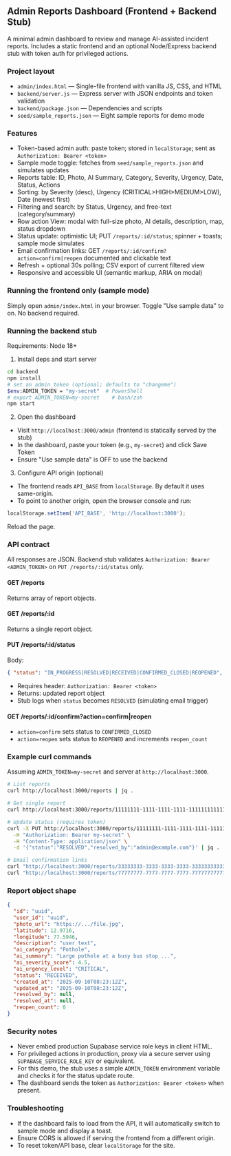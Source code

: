 ## Admin Reports Dashboard (Frontend + Backend Stub)

A minimal admin dashboard to review and manage AI-assisted incident reports. Includes a static frontend and an optional Node/Express backend stub with token auth for privileged actions.

### Project layout

- `admin/index.html` — Single-file frontend with vanilla JS, CSS, and HTML
- `backend/server.js` — Express server with JSON endpoints and token validation
- `backend/package.json` — Dependencies and scripts
- `seed/sample_reports.json` — Eight sample reports for demo mode

### Features

- Token-based admin auth: paste token; stored in `localStorage`; sent as `Authorization: Bearer <token>`
- Sample mode toggle: fetches from `seed/sample_reports.json` and simulates updates
- Reports table: ID, Photo, AI Summary, Category, Severity, Urgency, Date, Status, Actions
- Sorting: by Severity (desc), Urgency (CRITICAL>HIGH>MEDIUM>LOW), Date (newest first)
- Filtering and search: by Status, Urgency, and free-text (category/summary)
- Row action View: modal with full-size photo, AI details, description, map, status dropdown
- Status update: optimistic UI; PUT `/reports/:id/status`; spinner + toasts; sample mode simulates
- Email confirmation links: GET `/reports/:id/confirm?action=confirm|reopen` documented and clickable text
- Refresh + optional 30s polling; CSV export of current filtered view
- Responsive and accessible UI (semantic markup, ARIA on modal)

### Running the frontend only (sample mode)

Simply open `admin/index.html` in your browser. Toggle "Use sample data" to on. No backend required.

### Running the backend stub

Requirements: Node 18+

1. Install deps and start server

```bash
cd backend
npm install
# set an admin token (optional; defaults to "changeme")
$env:ADMIN_TOKEN = "my-secret"  # PowerShell
# export ADMIN_TOKEN=my-secret    # bash/zsh
npm start
```

2. Open the dashboard

- Visit `http://localhost:3000/admin` (frontend is statically served by the stub)
- In the dashboard, paste your token (e.g., `my-secret`) and click Save Token
- Ensure "Use sample data" is OFF to use the backend

3. Configure API origin (optional)

- The frontend reads `API_BASE` from `localStorage`. By default it uses same-origin.
- To point to another origin, open the browser console and run:

```js
localStorage.setItem('API_BASE', 'http://localhost:3000');
```

Reload the page.

### API contract

All responses are JSON. Backend stub validates `Authorization: Bearer <ADMIN_TOKEN>` on `PUT /reports/:id/status` only.

#### GET /reports
Returns array of report objects.

#### GET /reports/:id
Returns a single report object.

#### PUT /reports/:id/status
Body:

```json
{ "status": "IN_PROGRESS|RESOLVED|RECEIVED|CONFIRMED_CLOSED|REOPENED", "resolved_by": "admin-id-or-email" }
```

- Requires header: `Authorization: Bearer <token>`
- Returns: updated report object
- Stub logs when `status` becomes `RESOLVED` (simulating email trigger)

#### GET /reports/:id/confirm?action=confirm|reopen
- `action=confirm` sets status to `CONFIRMED_CLOSED`
- `action=reopen` sets status to `REOPENED` and increments `reopen_count`

### Example curl commands

Assuming `ADMIN_TOKEN=my-secret` and server at `http://localhost:3000`.

```bash
# List reports
curl http://localhost:3000/reports | jq .

# Get single report
curl http://localhost:3000/reports/11111111-1111-1111-1111-111111111111 | jq .

# Update status (requires token)
curl -X PUT http://localhost:3000/reports/11111111-1111-1111-1111-111111111111/status \
  -H "Authorization: Bearer my-secret" \
  -H "Content-Type: application/json" \
  -d '{"status":"RESOLVED","resolved_by":"admin@example.com"}' | jq .

# Email confirmation links
curl "http://localhost:3000/reports/33333333-3333-3333-3333-333333333333/confirm?action=confirm" | jq .
curl "http://localhost:3000/reports/77777777-7777-7777-7777-777777777777/confirm?action=reopen" | jq .
```

### Report object shape

```json
{
  "id": "uuid",
  "user_id": "uuid",
  "photo_url": "https://.../file.jpg",
  "latitude": 12.9716,
  "longitude": 77.5946,
  "description": "user text",
  "ai_category": "Pothole",
  "ai_summary": "Large pothole at a busy bus stop ...",
  "ai_severity_score": 4.5,
  "ai_urgency_level": "CRITICAL",
  "status": "RECEIVED",
  "created_at": "2025-09-10T08:23:12Z",
  "updated_at": "2025-09-10T08:23:12Z",
  "resolved_by": null,
  "resolved_at": null,
  "reopen_count": 0
}
```

### Security notes

- Never embed production Supabase service role keys in client HTML.
- For privileged actions in production, proxy via a secure server using `SUPABASE_SERVICE_ROLE_KEY` or equivalent.
- For this demo, the stub uses a simple `ADMIN_TOKEN` environment variable and checks it for the status update route.
- The dashboard sends the token as `Authorization: Bearer <token>` when present.

### Troubleshooting

- If the dashboard fails to load from the API, it will automatically switch to sample mode and display a toast.
- Ensure CORS is allowed if serving the frontend from a different origin.
- To reset token/API base, clear `localStorage` for the site.


